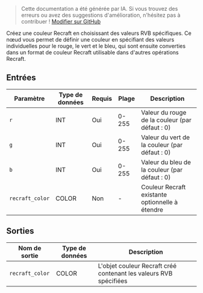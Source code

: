 > Cette documentation a été générée par IA. Si vous trouvez des erreurs ou avez des suggestions d'amélioration, n'hésitez pas à contribuer ! [Modifier sur GitHub](https://github.com/Comfy-Org/embedded-docs/blob/main/comfyui_embedded_docs/docs/RecraftColorRGB/fr.md)

Créez une couleur Recraft en choisissant des valeurs RVB spécifiques. Ce nœud vous permet de définir une couleur en spécifiant des valeurs individuelles pour le rouge, le vert et le bleu, qui sont ensuite converties dans un format de couleur Recraft utilisable dans d'autres opérations Recraft.

## Entrées

| Paramètre | Type de données | Requis | Plage | Description |
|-----------|-----------|----------|-------|-------------|
| `r` | INT | Oui | 0-255 | Valeur du rouge de la couleur (par défaut : 0) |
| `g` | INT | Oui | 0-255 | Valeur du vert de la couleur (par défaut : 0) |
| `b` | INT | Oui | 0-255 | Valeur du bleu de la couleur (par défaut : 0) |
| `recraft_color` | COLOR | Non | - | Couleur Recraft existante optionnelle à étendre |

## Sorties

| Nom de sortie | Type de données | Description |
|-------------|-----------|-------------|
| `recraft_color` | COLOR | L'objet couleur Recraft créé contenant les valeurs RVB spécifiées |
